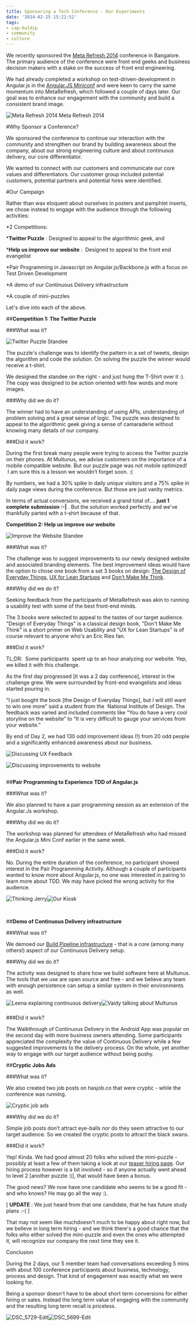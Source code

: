 ```yaml
---
title: Sponsoring a Tech Conference - Our Experiments
date: '2014-02-25 15:22:52'
tags:
- cap-kuldip
- community
- culture
---
```


We recently sponsored the 
[Meta Refresh 2014](https://metarefresh.in/2014/) conference in Bangalore. The primary audience of the conference were front end geeks and business decision makers with a stake on the success of front end engineering.


We had already completed a workshop on test-driven-development in Angular.js in the 
[Angular.JS Miniconf](https://metarefresh.in/2014/angularjs-miniconf) and were keen to carry the same momentum into MetaRefresh, which followed a couple of days later. Our goal was to enhance our engagement with the community and build a consistent brand image.


![Meta Refresh 2014](http://www.multunus.com/wp-content/uploads/2014/02/12608783504_a05379511e_o-1024x255.jpg) Meta Refresh 2014 
![]()


#Why Sponsor a Conference?



We sponsored the conference to continue our interaction with the community and strengthen our brand by building awareness about the company, about our strong engineering culture and about continuous delivery, our core differentiator.


We wanted to connect with our customers and communicate our core values and differentiators. Our customer group included potential customers, potential partners and potential hires were identified.


#Our Campaign



Rather than wax eloquent about ourselves in posters and pamphlet inserts, we chose instead to engage with the audience through the following activities:


*2 Competitions:

***Twitter Puzzle**
: Designed to appeal to the algorithmic geek, and

    
***Help us improve our website**
:  Designed to appeal to the front end evangelist

    
*Pair Programming in Javascript on Angular.js/Backbone.js with a focus on Test Driven Development

    
*A demo of our Continuous Delivery infrastructure

    
*A couple of mini-puzzles

Let's dive into each of the above.


##**Competition 1: The Twitter Puzzle**



###What was it?



![Twitter Puzzle Standee](http://www.multunus.com/wp-content/uploads/2014/02/IMG_2617-163x300.jpg)


The puzzle's challenge was to identify the pattern in a set of tweets, design the algorithm and code the solution. On solving the puzzle the winner would receive a t-shirt.


We designed the standee on the right - and just hung the T-Shirt over it :). The copy was designed to be action oriented with few words and more images.


###Why did we do it?



The winner had to have an understanding of using APIs, understanding of problem solving and a great sense of logic. The puzzle was designed to appeal to the algorithmic geek giving a sense of camaraderie without knowing many details of our company.


###Did it work?



During the first break many people were trying to access the Twitter puzzle on their phones. At Multunus, we advise customers on the importance of a mobile compatible website. But our puzzle page was not mobile optimized!  I am sure this is a lesson we wouldn’t forget soon. :(


By numbers, we had a 30% spike in daily unique visitors and a 75% spike in daily page views during the conference. But those are just vanity metrics.


In terms of actual conversions, we received a grand total of....
**just 1 complete submission :-|**
. But the solution worked perfectly and we've thankfully parted with a t-shirt because of that.


**Competition 2: Help us improve our website**


![Improve the Website Standee](http://www.multunus.com/wp-content/uploads/2014/02/IMG_2614-153x300.jpg)


###What was it?


The challenge was to suggest improvements to our newly designed website and associated branding elements. The best improvement ideas would have the option to chose one book from a set 3 books on design: 
[The Design of Everyday Things](http://www.amazon.com/Design-Everyday-Things-Donald-Norman/dp/0465067107), 
[UX for Lean Startups](http://www.amazon.com/UX-Lean-Startups-Experience-Research/dp/1449334911) and 
[Don’t Make Me Think](http://www.amazon.com/Dont-Make-Me-Think-Usability/dp/0321344758).


###Why did we do it?



Seeking feedback from the participants of MetaRefresh was akin to running a usability test with some of the best front-end minds.


The 3 books were selected to appeal to the tastes of our target audience. "Design of Everyday Things" is a classical design book, "Don't Make Me Think" is a short primer on Web Usability and "UX for Lean Startups" is of course relevant to anyone who's an Eric Ries fan.


###Did it work?



TL;DR:  Some participants 
spent up to an hour analyzing our website. Yep, we killed it with this challenge.


As the first day progressed [it was a 2 day conference], interest in the challenge grew. We were surrounded by front-end evangelists and ideas started pouring in.


“I just bought the book [the Design of Everyday Things], but I will still want to win one more” said a student from the  National Institute of Design. The feedback was varied and included comments like “You do have a very cool storyline on the website” to “It is very difficult to gauge your services from your website.”

By end of Day 2, we had 130 odd improvement ideas (!) from 20 odd people and a significantly enhanced awareness about our business.


![Discussing UX Feedback](http://www.multunus.com/wp-content/uploads/2014/02/DSC_5733-Edit-300x198.jpg)


![Discussing improvements to website](http://www.multunus.com/wp-content/uploads/2014/02/DSC_5737-Edit-300x198.jpg)


##



##**Pair Programming to Experience TDD of Angular.js**



###What was it?



We also planned to have a pair programming session as an extension of the Angular.Js workshop.


###Why did we do it?



The workshop was planned for attendees of MetaRefresh who had missed the Angular.js Mini Conf earlier in the same week.


###Did it work?


No. During the entire duration of the conference, no participant showed interest in the Pair Programming Activity. Although a couple of participants wanted to know more about Angular.js, no one was interested in pairing to learn more about TDD. We may have picked the wrong activity for the audience.


![Thinking Jerry](http://www.multunus.com/wp-content/uploads/2014/02/DSC_5695-Edit-300x198.jpg)![Our Kiosk](http://www.multunus.com/wp-content/uploads/2014/02/DSC_5724-Edit-300x171.jpg)

 


##**Demo of Continuous Delivery infrastructure**



###What was it?



We demoed our 
[Build Pipeline infrastructure](http://www.multunus.com/blog/2011/07/continuous-delivery-part-1-our-jenkins-build-pipeline-setup/) - that is a core (among many others!) aspect of our Continuous Delivery setup.


###Why did we do it?


The activity was designed to share how we build software here at Multunus. The tools that we use are open source and free - and we believe any team with enough persistence can setup a similar system in their environments as well.


![Leena explaining continuous delivery](http://www.multunus.com/wp-content/uploads/2014/02/DSC_5740-Edit-300x198.jpg)![Vaidy talking about Multunus](http://www.multunus.com/wp-content/uploads/2014/02/DSC_5720-Edit-300x198.jpg)


###



###



###



###



###



###



###Did it work?



The Walkthrough of Continuous Delivery in the Android App was popular on the second day with more business owners attending. Some participants appreciated the complexity the value of Continuous Delivery while a few suggested improvements to the delivery process. On the whole, yet another way to engage with our target audience without being pushy.


##**Cryptic Jobs Ads**



###What was it?



We also created two job posts on hasjob.co that were cryptic - while the conference was running.


![Cryptic job ads](http://www.multunus.com/wp-content/uploads/2014/02/Screen-Shot-2014-02-25-at-5.04.56-pm-1024x219.png)


###Why did we do it?


Simple job posts don’t attract eye-balls nor do they seem attractive to our target audience. So we created the cryptic posts to attract the black swans.


###Did it work?


Yep! Kinda. We had good almost 20 folks who solved the mini-puzzle - possibly at least a few of them taking a look at our 
[teaser hiring page](http://ofcourseus.com). Our hiring process however is a bit involved - so if anyone actually went ahead to level 2 [another puzzle :)], that would have been a bonus.

The good news? We now have one candidate who seems to be a good fit - and who knows? He may go all the way :).

[
**UPDATE**
: We just heard from that one candidate, that he has future study plans :-( ]

That 
may not seem like muchdoesn't much to be happy about right now, but we believe in long term hiring - and we think there's a good chance that the folks who either solved the mini-puzzle and even the ones who attempted it, will recognize our company the next time they see it.


Conclusion


During the 2 days, our 5 member team had conversations exceeding 5 mins with about 100 conference participants about business, technology, process and design. That kind of engagement was exactly what we were looking for.


Being a sponsor doesn't have to be about short term conversions for either hiring or sales. Instead the long term value of engaging with the community and the resulting long term recall is priceless.


![DSC_5729-Edit](http://www.multunus.com/wp-content/uploads/2014/02/DSC_5729-Edit-300x198.jpg)![DSC_5699-Edit](http://www.multunus.com/wp-content/uploads/2014/02/DSC_5699-Edit-300x198.jpg)
